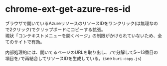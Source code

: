 # chrome-ext-get-azure-res-id

ブラウザで開いているAzureリソースのリソースIDをワンクリック(は無理なので2クリック)でクリップボードにコピーする拡張。  
現状「コンテキストメニューを開くページ」の制限がかけられていないため、全てのサイトで有効。

内部処理的には、開いてるページのURLを取り出し、`/`で分解して5～13番目の項目を`/`で再結合してリソースIDを生成している。(see `buri-copy.js`)
